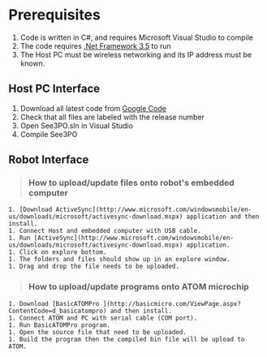 # Prerequisites #
  1. Code is written in C#, and requires Microsoft Visual Studio to compile
  1. The code requires [.Net Framework 3.5](http://www.microsoft.com/downloads/details.aspx?FamilyId=333325FD-AE52-4E35-B531-508D977D32A6&displaylang=en) to run
  1. The Host PC must be wireless networking and its IP address must be known.

## Host PC Interface ##
  1. Download all latest code from [Google Code](http://code.google.com/p/see3po/source/browse/trunk#trunk/SourceCode/GUI)
  1. Check that all files are labeled with the release number
  1. Open See3PO.sln in Visual Studio
  1. Compile See3PO

## Robot Interface ##
> ### How to upload/update files onto robot's embedded computer ###
    1. [Download ActiveSync](http://www.microsoft.com/windowsmobile/en-us/downloads/microsoft/activesync-download.mspx) application and then install.
    1. Connect Host and embedded computer with USB cable.
    1. Run [ActiveSync](http://www.microsoft.com/windowsmobile/en-us/downloads/microsoft/activesync-download.mspx) application.
    1. Click on explore bottom.
    1. The folders and files should show up in an explore window.
    1. Drag and drop the file needs to be uploaded.

> ### How to upload/update programs onto ATOM microchip ###
    1. Download [BasicATOMPro ](http://basicmicro.com/ViewPage.aspx?ContentCode=d_basicatompro) and then install.
    1. Connect ATOM and PC with serial cable (COM port).
    1. Run BasicATOMPro program.
    1. Open the source file that need to be uploaded.
    1. Build the program then the compiled bin file will be upload to ATOM.

